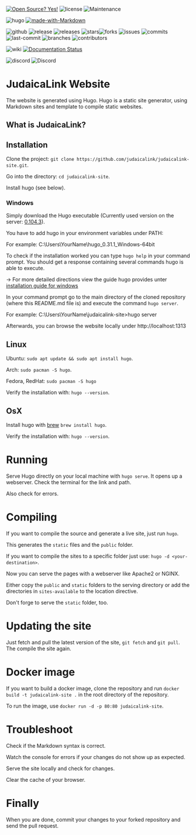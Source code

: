 [![Open Source? Yes!](https://badgen.net/badge/Open%20Source%20%3F/Yes%21/blue?icon=github)](https://github.com/Naereen/badges/)
![license](https://badgen.net/badge/license/MIT/blue)
![Maintenance](https://img.shields.io/maintenance/yes/2025)

![hugo](https://img.shields.io/badge/hugo-v0.104.3-green?style=plastic&logo=hugo&link=https://github.com/gohugoio/hugo)
[![made-with-Markdown](https://img.shields.io/badge/Made%20with-Markdown-1f425f.svg)](http://commonmark.org)

![github](https://badgen.net/badge/icon/github?icon=github&label)
![release](https://badgen.net/github/release/judaicalink/judaicalink-site?color=green)
![releases](https://badgen.net/github/releases/judaicalink/judaicalink-site)
![stars](https://badgen.net/github/stars/judaicalink/judaicalink-site)![forks](https://badgen.net/github/forks/judaicalink/judaicalink-site)
![issues](https://badgen.net/github/issues/judaicalink/judaicalink-site)
![commits](https://badgen.net/github/commits/judaicalink/judaicalink-site)
![last-commit](https://badgen.net/github/last-commit/judaicalink/judaicalink-site)
![branches](https://badgen.net/github/branches/judaicalink/judaicalink-site)
![contributors](https://badgen.net/github/contributors/judaicalink/judaicalink-site)

![wiki](https://badgen.net/badge/icon/wiki?icon=wiki&label)
[![Documentation Status](https://readthedocs.org/projects/judaicalink-docs/badge/?version=latest)](http://judaicalink-docs.readthedocs.io/?badge=latest)

![discord](https://badgen.net/badge/icon/discord?icon=discord&label)
![Discord](https://img.shields.io/discord/696646598868074576)


# JudaicaLink Website
The website is generated using Hugo.
Hugo is a static site generator, using Markdown sites and template to compile static websites.

## What is JudaicaLink?

## Installation
Clone the project: `git clone https://github.com/judaicalink/judaicalink-site.git`.

Go into the directory: `cd judaicalink-site`.

Install hugo (see below).

### Windows
Simply download the Hugo executable (Currently used version on the server: [0.104.3](https://github.com/gohugoio/hugo/releases/tag/v0.104.3)).

You have to add hugo in your environment variables under PATH:

For example: C:\Users\YourName\hugo_0.31.1_Windows-64bit

To check if the installation worked you can type `hugo help` in your command prompt. You should get a response containing several commands hugo is able to execute.

-> For more detailed directions view the guide hugo provides unter [installation guide for windows](https://gohugo.io/getting-started/installing/#windows)

In your command prompt go to the main directory of the cloned repository (where this README.md file is) and execute the command `hugo server`. 

For example: C:\Users\YourName\judaicalink-site>hugo server

Afterwards, you can browse the website locally under http://localhost:1313

## Linux

Ubuntu: `sudo apt update && sudo apt install hugo`.

Arch: `sudo pacman -S hugo`.

Fedora, RedHat: `sudo pacman -S hugo`

Verify the installation with: `hugo --version`.


## OsX

Install hugo with [brew](https://brew.sh/) `brew install hugo`.

Verify the installation with: `hugo --version`.


# Running

Serve Hugo directly on your local machine with `hugo serve`. It opens up a webserver. Check the terminal for the link and path.

Also check for errors.


# Compiling

If you want to compile the source and generate a live site, just run `hugo`.

This generates the `static` files and the `public` folder.

If you want to compile the sites to a specific folder just use: `hugo -d <your-destination>`.

Now you can serve the pages with a webserver like Apache2 or NGINX.

Either copy the `public` and `static` folders to the serving directory or add the directories in `sites-available` to the location directive.

Don't forge to serve the `static` folder, too.


# Updating the site

Just fetch and pull the latest version of the site, `git fetch` and `git pull`.
The compile the site again.

# Docker image
If you want to build a docker image, clone the repository and run `docker build -t judaicalink-site .` in the root directory of the repository.

To run the image, use `docker run -d -p 80:80 judaicalink-site`.

# Troubleshoot

Check if the Markdown syntax is correct.

Watch the console for errors if your changes do not show up as expected.

Serve the site locally and check for changes.

Clear the cache of your browser.


# Finally

When you are done, commit your changes to your forked repository and send the pull request.

